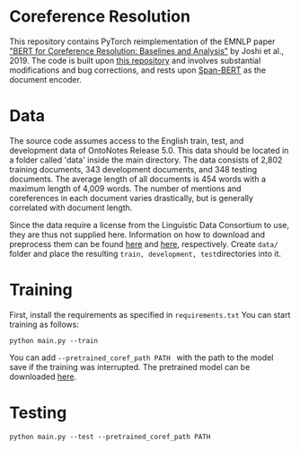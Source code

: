 # Coreference Resolution

This repository contains PyTorch reimplementation of the EMNLP paper ["BERT for Coreference Resolution: Baselines and Analysis"](https://arxiv.org/abs/1908.09091) by Joshi et al., 2019. The code is built upon [this repository](https://github.com/shayneobrien/coreference-resolution/) and involves substantial modifications and bug corrections, and rests upon [Span-BERT](https://arxiv.org/abs/1907.10529) as the document encoder.

# Data
The source code assumes access to the English train, test, and development data of OntoNotes Release 5.0. This data should be located in a folder called 'data' inside the main directory. The data consists of 2,802 training documents, 343 development documents, and 348 testing documents. The average length of all documents is 454 words with a maximum length of 4,009 words. The number of mentions and coreferences in each document varies drastically, but is generally correlated with document length.

Since the data require a license from the Linguistic Data Consortium to use, they are thus not supplied here. Information on how to download and preprocess them can be found [here](https://catalog.ldc.upenn.edu/LDC2013T19) and [here](https://github.com/ShannonAI/CorefQA/blob/master/scripts/data/preprocess_ontonotes_annfiles.sh
), respectively. Create ```data/``` folder and place the resulting ```train, development, test```directories into it.

# Training
First, install the requirements as specified in ```requirements.txt```
You can start training as follows:
```
python main.py --train 
```
You can add ```--pretrained_coref_path PATH ``` with the path to the model save if the training was interrupted. The pretrained model can be downloaded [here](TODO).

# Testing

```
python main.py --test --pretrained_coref_path PATH
```

